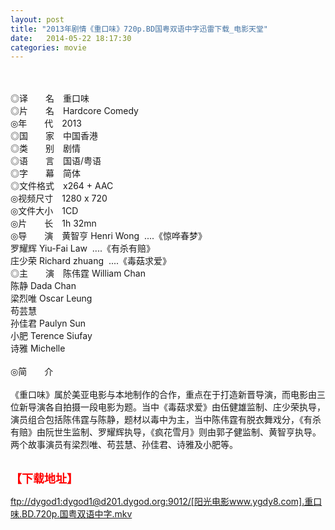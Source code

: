```yaml
---
layout: post
title: "2013年剧情《重口味》720p.BD国粤双语中字迅雷下载_电影天堂"
date:   2014-05-22 18:17:30
categories: movie
---
```

<html>
 <body>
  <p>
  </p>
  <p>
   <br/>
   <img alt="" border="0" src="http://img15.poco.cn/mypoco/myphoto/20131025/09/66548034201310250944381721768045270_000.jpg"/>
   <br/>
   <br/>
   ◎译　　名　重口味
   <br/>
   ◎片　　名　Hardcore Comedy
   <br/>
   ◎年　　代　2013
   <br/>
   ◎国　　家　中国香港
   <br/>
   ◎类　　别　剧情
   <br/>
   ◎语　　言　国语/粤语
   <br/>
   ◎字　　幕　简体
   <br/>
   ◎文件格式　x264 + AAC
   <br/>
   ◎视频尺寸　1280 x 720
   <br/>
   ◎文件大小　1CD
   <br/>
   ◎片　　长　1h 32mn
   <br/>
   ◎导　　演　黄智亨 Henri Wong  ....《惊哗春梦》
   <br/>
   罗耀辉 Yiu-Fai Law  ....《有杀有赔》
   <br/>
   庄少荣 Richard zhuang  ....《毒菇求爱》
   <br/>
   ◎主　　演　陈伟霆 William Chan
   <br/>
   陈静 Dada Chan
   <br/>
   梁烈唯 Oscar Leung
   <br/>
   苟芸慧
   <br/>
   孙佳君 Paulyn Sun
   <br/>
   小肥 Terence Siufay
   <br/>
   诗雅 Michelle
   <br/>
   <br/>
   ◎简　　介
   <br/>
   <br/>
   《重口味》属於美亚电影与本地制作的合作，重点在于打造新晋导演，而电影由三位新导演各自拍摄一段电影为题。当中《毒菇求爱》由伍健雄监制、庄少荣执导，演员组合包括陈伟霆与陈静，题材以毒中为主，当中陈伟霆有脱衣舞戏分，《有杀有赔》由阮世生监制、罗耀辉执导，《疯花雪月》则由郭子健监制、黄智亨执导。两个故事演员有梁烈唯、苟芸慧、孙佳君、诗雅及小肥等。
   <br/>
   <br/>
   <img alt="" border="0" src="http://img15.poco.cn/mypoco/myphoto/20131026/22/66548034201310262211214188691374367_000.jpg"/>
  </p>
  <p>
  </p>
  <p>
  </p>
  <p>
   <font color="#ff0000" size="4">
    <strong>
     【下载地址】
    </strong>
   </font>
  </p>
  <p>
   <strong>
    <font color="#ff0000" size="4">
    </font>
   </strong>
  </p>
  <p>
   <strong>
    <font color="#ff0000" size="4">
    </font>
   </strong>
  </p>
  <a href="ftp://dygod1:dygod1@d201.dygod.org:9012/%5B%E9%98%B3%E5%85%89%E7%94%B5%E5%BD%B1www.ygdy8.com%5D.%E9%87%8D%E5%8F%A3%E5%91%B3.BD.720p.%E5%9B%BD%E7%B2%A4%E5%8F%8C%E8%AF%AD%E4%B8%AD%E5%AD%97.mkv">
   ftp://dygod1:dygod1@d201.dygod.org:9012/[阳光电影www.ygdy8.com].重口味.BD.720p.国粤双语中字.mkv
  </a>
 </body>
</html>